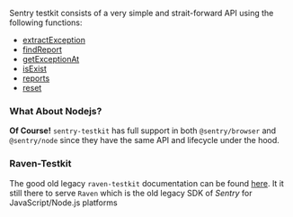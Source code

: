 
Sentry testkit consists of a very simple and strait-forward API using the following functions:
* [extractException](/api/extractException.md)
* [findReport](/api/findReport.md)
* [getExceptionAt](/api/getExceptionAt.md)
* [isExist](/api/isExist.md)
* [reports](/api/reports.md)
* [reset](/api/reset.md)

### What About Nodejs?
**Of Course!**
`sentry-testkit` has full support in both `@sentry/browser` and `@sentry/node` since they have the same API and lifecycle under the hood.

### Raven-Testkit
The good old legacy `raven-testkit` documentation can be found [here](../raven/LEGACY_API.md). It it still there to serve `Raven` which is the old legacy SDK of *Sentry* for JavaScript/Node.js platforms
